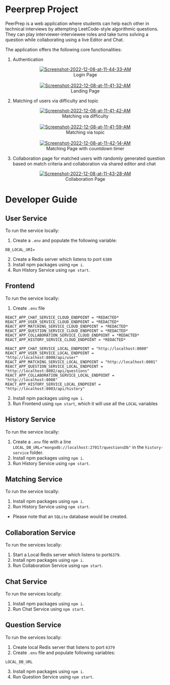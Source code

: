 # Peerprep Project
PeerPrep is a web application where students can help each other in technical interviews by attempting LeetCode-style algorithmic questions. They can play interviewer-interviewee roles and take turns solving a question while collaborating using a live Editor and Chat.

The application offers the following core functionalities:
1. Authentication
<p align="center"> 
<a  href="https://ibb.co/x8nDpTT"><img src="https://i.ibb.co/3Yx7DZZ/Screenshot-2022-12-08-at-11-44-33-AM.png" alt="Screenshot-2022-12-08-at-11-44-33-AM" border="0"></a><br /><a target='_blank'>Login Page</a><br/><br/>
<a href="https://ibb.co/896dVrr"><img src="https://i.ibb.co/RczBW33/Screenshot-2022-12-08-at-11-41-32-AM.png" alt="Screenshot-2022-12-08-at-11-41-32-AM" border="0"></a><br /><a target='_blank'>Landing Page</a><br />  
</p>

2. Matching of users via difficulty and topic
<p align="center"> 
<a href="https://ibb.co/J5CvFj7"><img src="https://i.ibb.co/18brJGq/Screenshot-2022-12-08-at-11-41-42-AM.png" alt="Screenshot-2022-12-08-at-11-41-42-AM" border="0"></a><br /><a target='_blank' >Matching via difficulty</a><br /><br/>
<a href="https://ibb.co/RQH3c67"><img src="https://i.ibb.co/2cKvdM5/Screenshot-2022-12-08-at-11-41-59-AM.png" alt="Screenshot-2022-12-08-at-11-41-59-AM" border="0"></a><br /><a target='_blank'>Matching via topic</a><br /><br/>
<a href="https://ibb.co/3ys0nzx"><img src="https://i.ibb.co/pvP3SyH/Screenshot-2022-12-08-at-11-42-14-AM.png" alt="Screenshot-2022-12-08-at-11-42-14-AM" border="0"></a><br /><a target='_blank'>Matching Page with countdown timer</a><br />
</p>

3. Collaboration page for matched users with randomly generated question based on match criteria and collaboration via shared editor and chat 
<p align="center"> 
<a href="https://ibb.co/zRDmtyJ"><img src="https://i.ibb.co/mqgRPL8/Screenshot-2022-12-08-at-11-43-28-AM.png" alt="Screenshot-2022-12-08-at-11-43-28-AM" border="0"></a><br /><a target='_blank'>Collaboration Page </a><br />
</p>

# Developer Guide
## User Service
To run the service locally:
1. Create a `.env` and populate the following variable:
```
DB_LOCAL_URI=
```
2. Create a Redis server which listens to port `6380`
3. Install npm packages using `npm i`.
4. Run History Service using `npm start`.

## Frontend
To run the service locally:
1. Create `.env` file 
```
REACT_APP_CHAT_SERVICE_CLOUD_ENDPOINT = *REDACTED*
REACT_APP_USER_SERVICE_CLOUD_ENDPOINT = *REDACTED*
REACT_APP_MATCHING_SERVICE_CLOUD_ENDPOINT = *REDACTED*
REACT_APP_QUESTION_SERVICE_CLOUD_ENDPOINT = *REDACTED*
REACT_APP_COLLABORATION_SERVICE_CLOUD_ENDPOINT = *REDACTED*
REACT_APP_HISTORY_SERVICE_CLOUD_ENDPOINT = *REDACTED*

REACT_APP_CHAT_SERVICE_LOCAL_ENDPOINT = "http://localhost:8080" 
REACT_APP_USER_SERVICE_LOCAL_ENDPOINT = "http://localhost:8000/api/user" 
REACT_APP_MATCHING_SERVICE_LOCAL_ENDPOINT = "http://localhost:8001" 
REACT_APP_QUESTION_SERVICE_LOCAL_ENDPOINT = "http://localhost:8002/api/questions" 
REACT_APP_COLLABORATION_SERVICE_LOCAL_ENDPOINT = "http://localhost:8008"
REACT_APP_HISTORY_SERVICE_LOCAL_ENDPOINT = "http://localhost:8003/api/history"
```
2. Install npm packages using `npm i`.
3. Run Frontend using `npm start`, which it will use all the `LOCAL` variables

## History Service

To run the service locally:
1. Create a `.env` file with a line `LOCAL_DB_URL="mongodb://localhost:27017/questionsDb"` in the `history-service` folder.
2. Install npm packages using `npm i`.
3. Run History Service using `npm start`.


## Matching Service

To run the service locally:
1. Install npm packages using `npm i`.
2. Run History Service using `npm start`.
- Please note that an `SQLite` database would be created.

## Collaboration Service

To run the services locally:
1. Start a Local Redis server which listens to port`6379`.
2. Install npm packages using `npm i`.
3. Run Collaboration Service using `npm start`.


## Chat Service
To run the services locally:
1. Install npm packages using `npm i`.
2. Run Chat Service using `npm start`.


## Question Service
To run the services locally:

1. Create local Redis server that listens to port `6379`
2. Create `.env` file and populate following variables:
```
LOCAL_DB_URL
```
3. Install npm packages using `npm i`.
4. Run Question Service using `npm start`.
